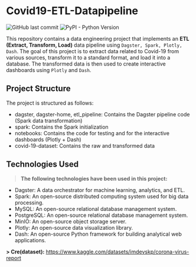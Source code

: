 <!--
  Title: Covid19-ETL-Datapipeline
  Description: A Data Engineering Project that implements an ETL data pipeline using Dagster, Spark, Plotly, Dash
  Author: thangbuiq
  -->
# Covid19-ETL-Datapipeline
![GitHub last commit](https://img.shields.io/github/last-commit/thangbuiq/covid19-etl-pipeline?color=green) ![PyPI - Python Version](https://img.shields.io/pypi/pyversions/dash)

This repository contains a data engineering project that implements an **ETL (Extract, Transform, Load)** data pipeline using `Dagster, Spark, Plotly, Dash`. The goal of this project is to extract data related to Covid-19 from various sources, transform it to a standard format, and load it into a database. The transformed data is then used to create interactive dashboards using `Plotly` and `Dash`.

## Project Structure
The project is structured as follows:

- dagster, dagster-home, etl_pipeline: Contains the Dagster pipeline code (Spark data transformation)
- spark: Contains the Spark initialization
- notebooks: Contains the code for testing and for the interactive dashboards (Plotly + Dash)
- covid-19-dataset: Contains the raw and transformed data

## Technologies Used
> **The following technologies have been used in this project:**

* Dagster: A data orchestrator for machine learning, analytics, and ETL.
* Spark: An open-source distributed computing system used for big data processing.
* MySQL: An open-source relational database management system.
* PostgreSQL: An open-source relational database management system.
* MinIO: An open-source object storage server.
* Plotly: An open-source data visualization library.
* Dash: An open-source Python framework for building analytical web applications.


**> Cre(dataset):** https://www.kaggle.com/datasets/imdevskp/corona-virus-report

